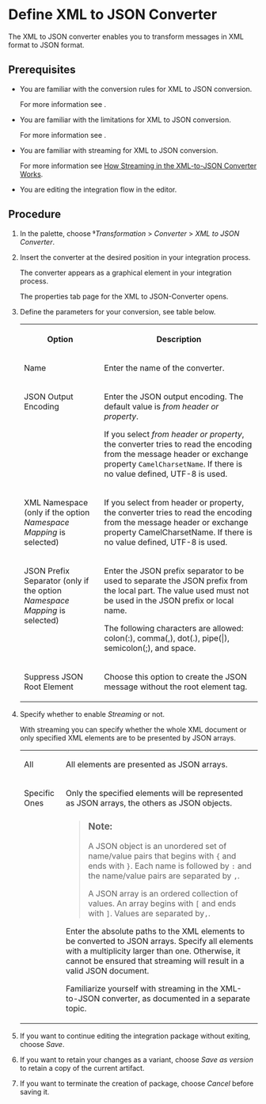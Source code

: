<!-- loioa60a282ce3b44927989388dc31d35263 -->

<link rel="stylesheet" type="text/css" href="../css/sap-icons.css"/>

# Define XML to JSON Converter

The XML to JSON converter enables you to transform messages in XML format to JSON format.



<a name="loioa60a282ce3b44927989388dc31d35263__prereq_s5n_p1t_5fb"/>

## Prerequisites

-   You are familiar with the conversion rules for XML to JSON conversion.

    For more information see  <?sap-ot O2O class="- topic/xref " href="778aed733e3140cea0435f4615d53812.xml" text="" desc="" xtrc="xref:1" xtrf="file:/home/builder/src/dita-all/cdo1688560638547/loio3268cb35959d4b368fb49de861bfe8a1_en-US/src/content/localization/en-us/a60a282ce3b44927989388dc31d35263.xml" ?> .

-   You are familiar with the limitations for XML to JSON conversion.

    For more information see  <?sap-ot O2O class="- topic/xref " href="a5b4641c393f406bb544987497c90a72.xml" text="" desc="" xtrc="xref:2" xtrf="file:/home/builder/src/dita-all/cdo1688560638547/loio3268cb35959d4b368fb49de861bfe8a1_en-US/src/content/localization/en-us/a60a282ce3b44927989388dc31d35263.xml" ?> .

-   You are familiar with streaming for XML to JSON conversion.

    For more information see [How Streaming in the XML-to-JSON Converter Works](how-streaming-in-the-xml-to-json-converter-works-4e05044.md).

-   You are editing the integration flow in the editor.




## Procedure

1.  In the palette, choose <span class="SAP-icons"></span>*Transformation* \> *Converter* \> *XML to JSON Converter*.

2.  Insert the converter at the desired position in your integration process.

    The converter appears as a graphical element in your integration process.

    The properties tab page for the XML to JSON-Converter opens.

3.  Define the parameters for your conversion, see table below.


    <table>
    <tr>
    <th valign="top">

    Option


    
    </th>
    <th valign="top">

    Description


    
    </th>
    </tr>
    <tr>
    <td valign="top">
    
    Name


    
    </td>
    <td valign="top">
    
    Enter the name of the converter.


    
    </td>
    </tr>
    <tr>
    <td valign="top">
    
    JSON Output Encoding


    
    </td>
    <td valign="top">
    
    Enter the JSON output encoding. The default value is *from header or property*.

    If you select *from header or property*, the converter tries to read the encoding from the message header or exchange property `CamelCharsetName`. If there is no value defined, UTF-8 is used.


    
    </td>
    </tr>
    <tr>
    <td valign="top">
    
    XML Namespace \(only if the option *Namespace Mapping* is selected\)


    
    </td>
    <td valign="top">
    
    If you select from header or property, the converter tries to read the encoding from the message header or exchange property CamelCharsetName. If there is no value defined, UTF-8 is used.


    
    </td>
    </tr>
    <tr>
    <td valign="top">
    
    JSON Prefix Separator \(only if the option *Namespace Mapping* is selected\)


    
    </td>
    <td valign="top">
    
    Enter the JSON prefix separator to be used to separate the JSON prefix from the local part. The value used must not be used in the JSON prefix or local name.

    The following characters are allowed: colon\(:\), comma\(,\), dot\(.\), pipe\(|\), semicolon\(;\), and space.


    
    </td>
    </tr>
    <tr>
    <td valign="top">
    
    Suppress JSON Root Element


    
    </td>
    <td valign="top">
    
    Choose this option to create the JSON message without the root element tag.


    
    </td>
    </tr>
    </table>
    
4.  Specify whether to enable *Streaming* or not.

    With streaming you can specify whether the whole XML document or only specified XML elements are to be presented by JSON arrays.


    <table>
    <tr>
    <td valign="top">
    
    All


    
    </td>
    <td valign="top">
    
    All elements are presented as JSON arrays.


    
    </td>
    </tr>
    <tr>
    <td valign="top">
    
    Specific Ones


    
    </td>
    <td valign="top">
    
    Only the specified elements will be represented as JSON arrays, the others as JSON objects.

    > ### Note:  
    > A JSON object is an unordered set of name/value pairs that begins with `{` and ends with `}`. Each name is followed by `:` and the name/value pairs are separated by `,`.
    > 
    > A JSON array is an ordered collection of values. An array begins with `[` and ends with `]`. Values are separated by`,`.

    Enter the absolute paths to the XML elements to be converted to JSON arrays. Specify all elements with a multiplicity larger than one. Otherwise, it cannot be ensured that streaming will result in a valid JSON document.

    Familiarize yourself with streaming in the XML-to-JSON converter, as documented in a separate topic.


    
    </td>
    </tr>
    </table>
    
5.  If you want to continue editing the integration package without exiting, choose *Save*.

6.  If you want to retain your changes as a variant, choose *Save as version* to retain a copy of the current artifact.

7.  If you want to terminate the creation of package, choose *Cancel* before saving it.


